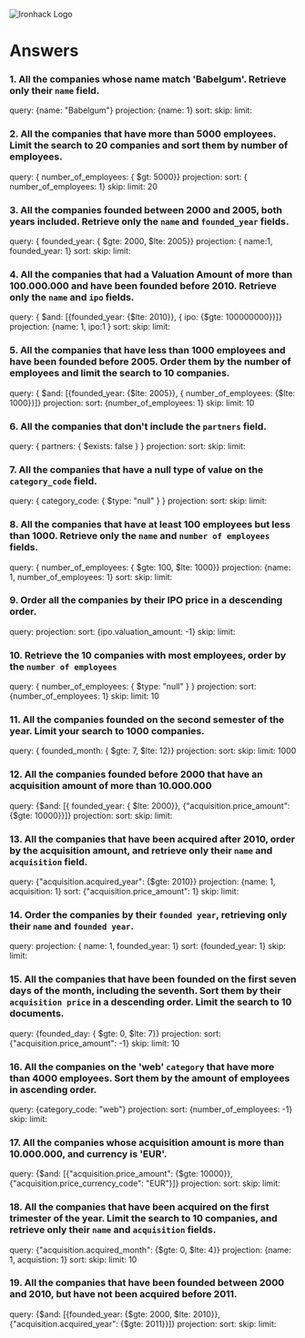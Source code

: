 ![Ironhack Logo](https://i.imgur.com/1QgrNNw.png)

# Answers

### 1. All the companies whose name match 'Babelgum'. Retrieve only their `name` field.

query: {name: "Babelgum"}
projection: {name: 1}
sort: 
skip:
limit:

### 2. All the companies that have more than 5000 employees. Limit the search to 20 companies and sort them by **number of employees**.

query: { number_of_employees: { $gt: 5000}}
projection: 
sort: { number_of_employees: 1}
skip: 
limit: 20

### 3. All the companies founded between 2000 and 2005, both years included. Retrieve only the `name` and `founded_year` fields.

query: { founded_year: { $gte: 2000, $lte: 2005}}
projection: { name:1, founded_year: 1}
sort: 
skip:
limit:

### 4. All the companies that had a Valuation Amount of more than 100.000.000 and have been founded before 2010. Retrieve only the `name` and `ipo` fields.

query: { $and: [{founded_year: {$lte: 2010}}, { ipo: {$gte: 100000000}}]}
projection: {name: 1, ipo:1 }
sort: 
skip:
limit:

### 5. All the companies that have less than 1000 employees and have been founded before 2005. Order them by the number of employees and limit the search to 10 companies.

query: { $and: [{founded_year: {$lte: 2005}}, { number_of_employees: {$lte: 1000}}]}
projection: 
sort: {number_of_employees: 1}
skip:
limit: 10

### 6. All the companies that don't include the `partners` field.

query: { partners: { $exists: false } }
projection: 
sort: 
skip:
limit:

### 7. All the companies that have a null type of value on the `category_code` field.

query: { category_code: { $type: "null" } }
projection: 
sort: 
skip:
limit:

### 8. All the companies that have at least 100 employees but less than 1000. Retrieve only the `name` and `number of employees` fields.

query: { number_of_employees: { $gte: 100, $lte: 1000}}
projection: {name: 1, number_of_employees: 1}
sort: 
skip:
limit:

### 9. Order all the companies by their IPO price in a descending order.

query: 
projection: 
sort: {ipo.valuation_amount: -1}
skip:
limit:

### 10. Retrieve the 10 companies with most employees, order by the `number of employees`

query: { number_of_employees: { $type: "null" } } 
projection: 
sort: {number_of_employees: 1}
skip:
limit: 10

### 11. All the companies founded on the second semester of the year. Limit your search to 1000 companies.

query: { founded_month: { $gte: 7, $lte: 12}}
projection: 
sort: 
skip:
limit: 1000

### 12. All the companies founded before 2000 that have an acquisition amount of more than 10.000.000

query: {$and: [{ founded_year: { $lte: 2000}}, {"acquisition.price_amount": {$gte: 10000}}]}
projection: 
sort: 
skip:
limit:

### 13. All the companies that have been acquired after 2010, order by the acquisition amount, and retrieve only their `name` and `acquisition` field.

query: {"acquisition.acquired_year": {$gte: 2010}}
projection: {name: 1, acquisition: 1}
sort: {"acquisition.price_amount": 1}
skip:
limit:

### 14. Order the companies by their `founded year`, retrieving only their `name` and `founded year`.

query: 
projection: { name: 1, founded_year: 1}
sort: {founded_year: 1}
skip:
limit:

### 15. All the companies that have been founded on the first seven days of the month, including the seventh. Sort them by their `acquisition price` in a descending order. Limit the search to 10 documents.

query: {founded_day: { $gte: 0, $lte: 7}}
projection: 
sort: {"acquisition.price_amount": -1}
skip:
limit: 10

### 16. All the companies on the 'web' `category` that have more than 4000 employees. Sort them by the amount of employees in ascending order.

query: {category_code: "web"}
projection: 
sort: {number_of_employees: -1}
skip:
limit:

### 17. All the companies whose acquisition amount is more than 10.000.000, and currency is 'EUR'.

query: {$and: [{"acquisition.price_amount": {$gte: 10000}}, {"acquisition.price_currency_code": "EUR"}]}
projection: 
sort: 
skip:
limit:

### 18. All the companies that have been acquired on the first trimester of the year. Limit the search to 10 companies, and retrieve only their `name` and `acquisition` fields.

query: {"acquisition.acquired_month": {$gte: 0, $lte: 4}}
projection: {name: 1, acquistion: 1}
sort: 
skip:
limit: 10

### 19. All the companies that have been founded between 2000 and 2010, but have not been acquired before 2011.

query: {$and: [{founded_year: {$gte: 2000, $lte: 2010}}, {"acquisition.acquired_year": {$gte: 2011}}]}
projection: 
sort: 
skip:
limit:

